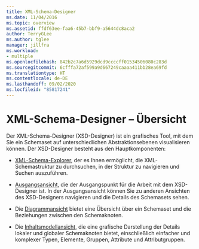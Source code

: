 ```yaml
---
title: XML-Schema-Designer
ms.date: 11/04/2016
ms.topic: overview
ms.assetid: ffdf63ee-faa6-45b7-bbf9-a5644dc8aca2
author: TerryGLee
ms.author: tglee
manager: jillfra
ms.workload:
- multiple
ms.openlocfilehash: 842b2c7a6d5929dcd9ccccff01534506080c283d
ms.sourcegitcommit: 6cfffa72af599a9d667249caaaa411bb28ea69fd
ms.translationtype: HT
ms.contentlocale: de-DE
ms.lasthandoff: 09/02/2020
ms.locfileid: "85817241"
---
```

# <a name="xml-schema-designer-overview"></a>XML-Schema-Designer – Übersicht

Der XML-Schema-Designer (XSD-Designer) ist ein grafisches Tool, mit dem Sie ein Schemaset auf unterschiedlichen Abstraktionsebenen visualisieren können. Der XSD-Designer besteht aus den Hauptkomponenten:

- [XML-Schema-Explorer](../xml-tools/xml-schema-explorer.md), der es Ihnen ermöglicht, die XML-Schemastruktur zu durchsuchen, in der Struktur zu navigieren und Suchen auszuführen.

- [Ausgangsansicht](../xml-tools/start-view.md), die der Ausgangspunkt für die Arbeit mit dem XSD-Designer ist. In der Ausgangsansicht können Sie zu anderen Ansichten des XSD-Designers navigieren und die Details des Schemasets sehen.

- Die [Diagrammansicht](../xml-tools/graph-view.md) bietet eine Übersicht über ein Schemaset und die Beziehungen zwischen den Schemaknoten.

- Die [Inhaltsmodellansicht](../xml-tools/content-model-view.md), die eine grafische Darstellung der Details lokaler und globaler Schemaknoten bietet, einschließlich einfacher und komplexer Typen, Elemente, Gruppen, Attribute und Attributgruppen.
